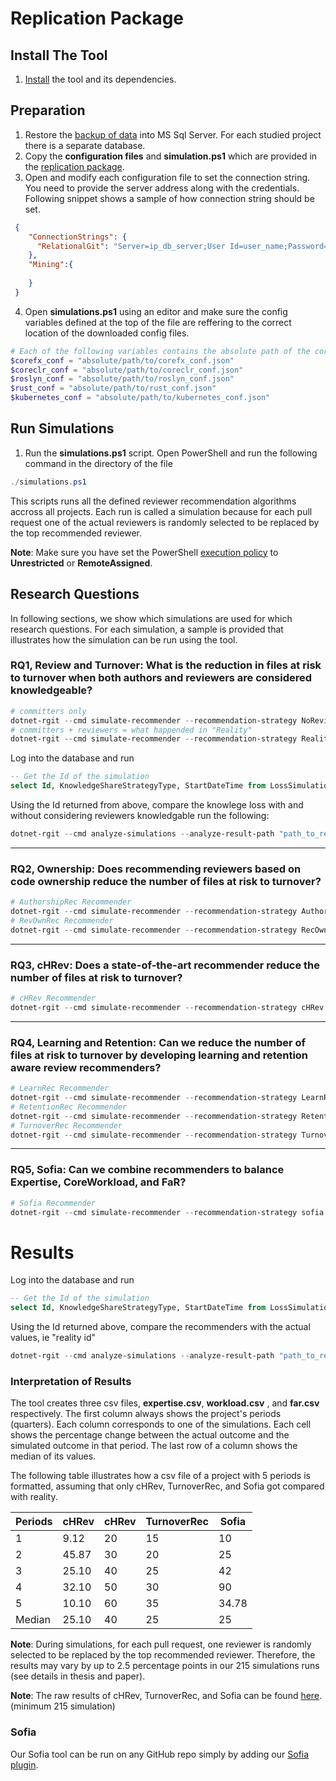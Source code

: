 # Replication Package

## Install The Tool

1) [Install](https://github.com/CESEL/RelationalGit/blob/master/install.md) the tool and its dependencies.

## Preparation 

1) Restore the [backup of data](https://drive.google.com/drive/folders/1nc7Hu7kbPpavYrCMmCU5SEBlLlZTo5Fv) into MS Sql Server. For each studied project there is a separate database. 
2) Copy the **configuration files** and **simulation.ps1** which are provided in the [replication package](https://github.com/CESEL/RelationalGit/tree/master/ReplicationPackage).
3) Open and modify each configuration file to set the connection string. You need to provide the server address along with the credentials. Following snippet shows a sample of how connection string should be set.

```json
 {
	"ConnectionStrings": {
	  "RelationalGit": "Server=ip_db_server;User Id=user_name;Password=pass_word;Database=coreclr"
	},
	"Mining":{
 		
  	}
 }
```

4) Open **simulations.ps1** using an editor and make sure the config variables defined at the top of the file are reffering to the correct location of the downloaded config files. 

```powershell
# Each of the following variables contains the absolute path of the corresponding configuation file.
$corefx_conf = "absolute/path/to/corefx_conf.json"
$coreclr_conf = "absolute/path/to/coreclr_conf.json"
$roslyn_conf = "absolute/path/to/roslyn_conf.json"
$rust_conf = "absolute/path/to/rust_conf.json"
$kubernetes_conf = "absolute/path/to/kubernetes_conf.json"
```

## Run Simulations

1) Run the **simulations.ps1** script. Open PowerShell and run the following command in the directory of the file

``` powershell
./simulations.ps1
```

This scripts runs all the defined reviewer recommendation algorithms accross all projects. Each run is called a simulation because for each pull request one of the actual reviewers is randomly selected to be replaced by the top recommended reviewer.

**Note**: Make sure you have set the PowerShell [execution policy](https://superuser.com/questions/106360/how-to-enable-execution-of-powershell-scripts) to **Unrestricted** or **RemoteAssigned**.

## Research Questions

In following sections, we show which simulations are used for which research questions. For each simulation, a sample is provided that illustrates how the simulation can be run using the tool.

### RQ1, Review and Turnover: What is the reduction in files at risk to turnover when both authors and reviewers are considered knowledgeable?


```PowerShell
# committers only
dotnet-rgit --cmd simulate-recommender --recommendation-strategy NoReviews --conf-path <path_to_config_file>
# committers + reviewers = what happended in "Reality"
dotnet-rgit --cmd simulate-recommender --recommendation-strategy Reality --conf-path <path_to_config_file>
```

Log into the database and run

```SQL
-- Get the Id of the simulation 
select Id, KnowledgeShareStrategyType, StartDateTime from LossSimulations
```

Using the Id returned from above, compare the knowlege loss with and without considering reviewers knowledgable run the following: 

```PowerShell
dotnet-rgit --cmd analyze-simulations --analyze-result-path "path_to_result" --no-reviews-simulation <no_reviews_sim_id> --reality-simulation <reality_sim_id>  --conf-path <path_to_config_file>
```

---

### RQ2, Ownership: Does recommending reviewers based on code ownership reduce the number of files at risk to turnover?

```PowerShell
# AuthorshipRec Recommender
dotnet-rgit --cmd simulate-recommender --recommendation-strategy AuthorshipRec --conf-path <path_to_config_file>
# RevOwnRec Recommender
dotnet-rgit --cmd simulate-recommender --recommendation-strategy RecOwnRec  --conf-path <path_to_config_file>
```

---

### RQ3, cHRev: Does a state-of-the-art recommender reduce the number of files at risk to turnover?


```PowerShell
# cHRev Recommender
dotnet-rgit --cmd simulate-recommender --recommendation-strategy cHRev --conf-path <path_to_config_file>
```

---

### RQ4, Learning and Retention: Can we reduce the number of files at risk to turnover by developing learning and retention aware review recommenders?

```PowerShell
# LearnRec Recommender
dotnet-rgit --cmd simulate-recommender --recommendation-strategy LearnRec  --conf-path <path_to_config_file>
# RetentionRec Recommender
dotnet-rgit --cmd simulate-recommender --recommendation-strategy RetentionRec  --conf-path <path_to_config_file>
# TurnoverRec Recommender
dotnet-rgit --cmd simulate-recommender --recommendation-strategy TurnoverRec --conf-path <path_to_config_file>
```

---

### RQ5, Sofia: Can we combine recommenders to balance Expertise, CoreWorkload, and FaR? 

```PowerShell
# Sofia Recommender
dotnet-rgit --cmd simulate-recommender --recommendation-strategy sofia  --conf-path <path_to_config_file>
```

# Results

Log into the database and run

```SQL
-- Get the Id of the simulation 
select Id, KnowledgeShareStrategyType, StartDateTime from LossSimulations
```

Using the Id returned above, compare the recommenders with the actual values, ie "reality id"

```PowerShell
dotnet-rgit --cmd analyze-simulations --analyze-result-path "path_to_result" --recommender-simulation <rec_sim_id> --reality-simulation <reality_id>  --conf-path <path_to_config_file>
```


### Interpretation of Results

The tool creates three csv files, **expertise.csv**, **workload.csv** , and **far.csv** respectively. The first column always shows the project's periods (quarters). Each column corresponds to one of the simulations. Each cell shows the percentage change between the actual outcome and the simulated outcome in that period. The last row of a column shows the median of its values.

The following table illustrates how a csv file of a project with 5 periods is formatted, assuming that only cHRev, TurnoverRec, and Sofia got compared with reality.

| Periods       | cHRev         | cHRev         | TurnoverRec   | Sofia         |
| ------------- | ------------- | ------------- | ------------- |-------------- |
| 1  | 9.12  | 20 | 15  | 10  |
| 2  | 45.87  | 30  | 20  | 25  |
| 3  | 25.10  | 40  | 25  | 42  |
| 4  | 32.10  | 50  | 30  | 90  |
| 5  | 10.10  | 60  | 35  | 34.78  |
| Median  | 25.10  | 40  | 25  | 25  |

**Note**: During simulations, for each pull request, one reviewer is randomly selected to be replaced by the top recommended reviewer. Therefore, the results may vary by up to 2.5 percentage points in our 215 simulations runs (see details in thesis and paper).

**Note**: The raw results of cHRev, TurnoverRec, and Sofia can be found [here](https://drive.google.com/drive/folders/1nc7Hu7kbPpavYrCMmCU5SEBlLlZTo5Fv). (minimum 215 simulation)

### Sofia

Our Sofia tool can be run on any GitHub repo simply by adding our [Sofia plugin](https://github.com/CESEL/Sofia). 
